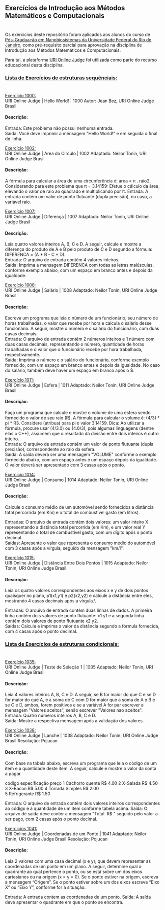 ## Exercícios de Introdução aos Métodos Matemáticos e Computacionais
#
Os exercícios deste repositório foram aplicados aos alunos do curso de [Pós-Graduação em Nanobiosistemas da Universidade Federal do Rio de Janeiro](http://nanobio.caxias.ufrj.br/), como pré-requisito parcial para aprovação na disciplina de Introdução aos Métodos Matemáticos e Computacionais.

Para tal, a plataforma [URI Online Judge](https://www.urionlinejudge.com.br) foi utilizada como parte do recurso educacional desta disciplina. 

### [Lista de Exercícios de estruturas sequênciais:](estrut_Sequen/)
#
[Exercício 1000:](estrut_Sequen/1000-hello_world.py)\
URI Online Judge | Hello World! | 1000
Autor: Jean Bez, URI Online Judge Brasil

#### Descrição:
Entrada: Este problema não possui nenhuma entrada.\
Saída: Você deve imprimir a mensagem "Hello World!" e em seguida o final de linha.

[Exercício 1002:](/estrut_Sequen/1002-area_circulo.py)\
URI Online Judge | Área do Círculo | 1002
Adaptado: Neilor Tonin, URI Online Judge Brasil

#### Descrição:
A fórmula para calcular a área de uma circunferência é: area = π . raio2. Considerando para este problema que π = 3.14159: Efetue o cálculo da área, elevando o valor de raio ao quadrado e multiplicando por π.
Entrada: A entrada contém um valor de ponto flutuante (dupla precisão), no caso, a variável raio.

[Exercício 1007:](estrut_Sequen/1007-diferenca.py)\
URI Online Judge | Diferença | 1007
Adaptado: Neilor Tonin, URI Online Judge Brasil

#### Descrição:
Leia quatro valores inteiros A, B, C e D. A seguir, calcule e mostre a diferença do produto de A e B pelo produto de C e D segundo a fórmula: DIFERENCA = (A * B - C * D).\
Entrada: O arquivo de entrada contém 4 valores inteiros.\
Saída: Imprima a mensagem DIFERENCA com todas as letras maiúsculas, conforme exemplo abaixo, com um espaço em branco antes e depois da igualdade.

[Exercício 1008:](estrut_Sequen/1008-salario.py)\
URI Online Judge | Salário | 1008
Adaptado: Neilor Tonin, URI Online Judge Brasil

#### Descrição:
Escreva um programa que leia o número de um funcionário, seu número de horas trabalhadas, o valor que recebe por hora e calcula o salário desse funcionário. A seguir, mostre o número e o salário do funcionário, com duas casas decimais.\
Entrada: O arquivo de entrada contém 2 números inteiros e 1 número com duas casas decimais, representando o número, quantidade de horas trabalhadas e o valor que o funcionário recebe por hora trabalhada, respectivamente.\
Saída: Imprima o número e o salário do funcionário, conforme exemplo fornecido, com um espaço em branco antes e depois da igualdade. No caso do salário, também deve haver um espaço em branco após o $.

[Exercício 1011:](estrut_Sequen/1011-esfera.py)\
URI Online Judge | Esfera | 1011
Adaptado: Neilor Tonin, URI Online Judge Brasil

#### Descrição:
Faça um programa que calcule e mostre o volume de uma esfera sendo fornecido o valor de seu raio (R). A fórmula para calcular o volume é: (4/3) * pi * R3. Considere (atribua) para pi o valor 3.14159. Dica: Ao utilizar a fórmula, procure usar (4/3.0) ou (4.0/3), pois algumas linguagens (dentre elas o C++), assumem que o resultado da divisão entre dois inteiros é outro inteiro.\
Entrada: O arquivo de entrada contém um valor de ponto flutuante (dupla precisão), correspondente ao raio da esfera.\
Saída: A saída deverá ser uma mensagem "VOLUME" conforme o exemplo fornecido abaixo, com um espaço antes e um espaço depois da igualdade. O valor deverá ser apresentado com 3 casas após o ponto.

[Exercício 1014:](estrut_Sequen/1014-consumo.py)\
URI Online Judge | Consumo | 1014
Adaptado: Neilor Tonin, URI Online Judge Brasil

#### Descrição:
Calcule o consumo médio de um automóvel sendo fornecidos a distância total percorrida (em Km) e o total de combustível gasto (em litros).

Entradas: O arquivo de entrada contém dois valores: um valor inteiro X representando a distância total percorrida (em Km), e um valor real Y representando o total de combustível gasto, com um dígito após o ponto decimal.\
Saídas: Apresente o valor que representa o consumo médio do automóvel com 3 casas após a vírgula, seguido da mensagem "km/l".

[Exercício 1015:](estrut_Sequen/1015-distancia_pontos.py)\
URI Online Judge | Distância Entre Dois Pontos | 1015
Adaptado: Neilor Tonin, URI Online Judge Brasil

#### Descrição:
Leia os quatro valores correspondentes aos eixos x e y de dois pontos quaisquer no plano, p1(x1,y1) e p2(x2,y2) e calcule a distância entre eles, mostrando 4 casas decimais após a vírgula.\

Entradas: O arquivo de entrada contém duas linhas de dados. A primeira linha contém dois valores de ponto flutuante: x1 y1 e a segunda linha contém dois valores de ponto flutuante x2 y2.\
Saídas: Calcule e imprima o valor da distância segundo a fórmula fornecida, com 4 casas após o ponto decimal.

### [Lista de Exercícios de estruturas condicionais:](estrut_Condic/)
#
[Exercício 1035:](estrut_Condic/1035-teste_selecao1.py)\
URI Online Judge | Teste de Seleção 1 | 1035
Adaptado: Neilor Tonin, URI Online Judge Brasil

#### Descrição:
Leia 4 valores inteiros A, B, C e D. A seguir, se B for maior 
do que C e se D for maior do que A, e a soma de C com D for 
maior que a soma de A e B e se C e D, ambos, forem positivos 
e se a variável A for par escrever a mensagem "Valores aceitos", 
senão escrever "Valores nao aceitos".\
Entrada: Quatro números inteiros A, B, C e D.\
Saída: Mostre a respectiva mensagem após a validação dos valores.

[Exercício 1038:](estrut_Condic/1038-lanche.py)\
URI Online Judge | Lanche | 1038
Adaptado: Neilor Tonin, URI Online Judge Brasil
Resolução: Pojucan

#### Descrição:
Com base na tabela abaixo, escreva um programa que leia o 
código de um item e a quantidade deste item. A seguir, 
calcule e mostre o valor da conta a pagar.

codigo especificação       preço
1      Cachorro quente     R$ 4.00
2      X-Salada            R$ 4.50
3      X-Bacon             R$ 5.00
4      Torrada Simples     R$ 2.00  
5      Refrigerante        R$ 1.50

Entrada: O arquivo de entrada contém dois valores inteiros 
correspondentes ao código e à quantidade de um item 
conforme tabela acima.
Saída: O arquivo de saída deve conter a mensagem "Total: R$ " 
seguido pelo valor a ser pago, com 2 casas após o ponto 
decimal.

[Exercícios 1041:](estrut_Condic/1041-coordenadas_ponto.py)\
URI Online Judge | Coordenadas de um Ponto | 1041
Adaptado: Neilor Tonin, URI Online Judge Brasil
Resolução: Pojucan

#### Descrição:
Leia 2 valores com uma casa decimal (x e y), que devem representar as 
coordenadas de um ponto em um plano. A seguir, determine qual o quadrante 
ao qual pertence o ponto, ou se está sobre um dos eixos cartesianos ou na 
origem (x = y = 0).
Se o ponto estiver na origem, escreva a mensagem “Origem”.
Se o ponto estiver sobre um dos eixos escreva “Eixo X” ou “Eixo Y”, 
conforme for a situação.

Entrada: A entrada contem as coordenadas de um ponto.
Saída: A saída deve apresentar o quadrante em que o ponto se encontra.